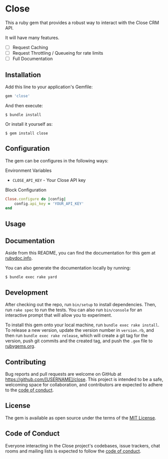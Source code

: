 # Close

This a ruby gem that provides a robust way to interact with the Close
CRM API.

It will have many features.

- [ ] Request Caching
- [ ] Request Throttling / Queueing for rate limits
- [ ] Full Documentation

## Installation

Add this line to your application's Gemfile:

```ruby
gem 'close'
```

And then execute:

    $ bundle install

Or install it yourself as:

    $ gem install close

## Configuration

The gem can be configures in the following ways:

Environment Variables

- `CLOSE_API_KEY` - Your Close API key

Block Configuration
    
```ruby
Close.configure do |config|
    config.api_key = 'YOUR_API_KEY'
end
```


## Usage

## Documentation

Aside from this README, you can find the documentation for this gem at [rubydoc.info](https://www.rubydoc.info/gems/close).

You can also generate the documentation locally by running:

    $ bundle exec rake yard



## Development

After checking out the repo, run `bin/setup` to install dependencies. Then, run `rake spec` to run the tests. You can also run `bin/console` for an interactive prompt that will allow you to experiment.

To install this gem onto your local machine, run `bundle exec rake install`. To release a new version, update the version number in `version.rb`, and then run `bundle exec rake release`, which will create a git tag for the version, push git commits and the created tag, and push the `.gem` file to [rubygems.org](https://rubygems.org).

## Contributing

Bug reports and pull requests are welcome on GitHub at https://github.com/[USERNAME]/close. This project is intended to be a safe, welcoming space for collaboration, and contributors are expected to adhere to the [code of conduct](https://github.com/[USERNAME]/close/blob/master/CODE_OF_CONDUCT.md).

## License

The gem is available as open source under the terms of the [MIT License](https://opensource.org/licenses/MIT).

## Code of Conduct

Everyone interacting in the Close project's codebases, issue trackers, chat rooms and mailing lists is expected to follow the [code of conduct](https://github.com/[USERNAME]/close/blob/master/CODE_OF_CONDUCT.md).
